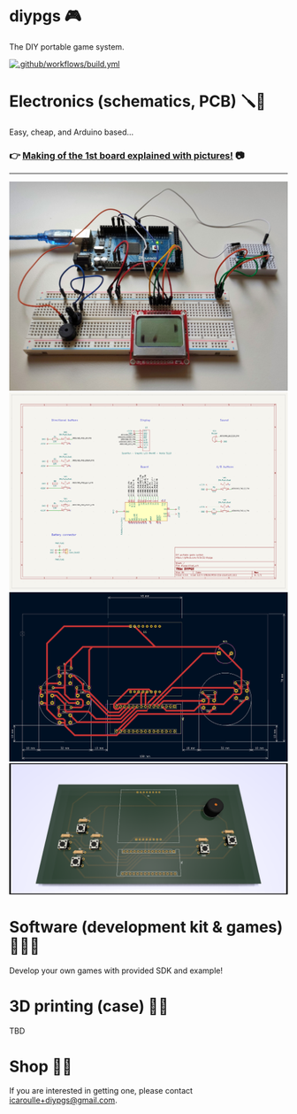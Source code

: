 # diypgs 🎮

The DIY portable game system.

[![.github/workflows/build.yml](https://github.com/1r3n33/pcd8544/actions/workflows/build.yml/badge.svg)](https://github.com/1r3n33/pcd8544/actions/workflows/build.yml)

# Electronics (schematics, PCB) 🪛🧰

Easy, cheap, and Arduino based...

### 👉 [**Making of the 1st board explained with pictures!**](./make/README.md) 📷

---

![Prototype](./images/prototype.jpg)
![Schematic](./images/schematic.png)
![PCB_Design](./images/pcb_design.png)
![PCB_Render](./images/pcb_render.png)

# Software (development kit & games) 🧑‍💻🤖

Develop your own games with provided SDK and example!

# 3D printing (case) 🚧👷

TBD

# Shop 🛒💸

If you are interested in getting one, please contact icaroulle+diypgs@gmail.com.
